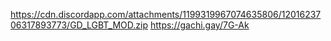 https://cdn.discordapp.com/attachments/1199319967074635806/1201623706317893773/GD_LGBT_MOD.zip
https://gachi.gay/7G-Ak
